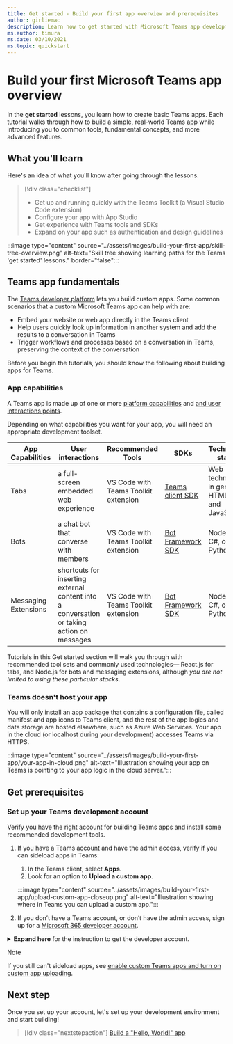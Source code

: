 ```yaml
---
title: Get started - Build your first app overview and prerequisites
author: girliemac
description: Learn how to get started with Microsoft Teams app development and set up your environment.
ms.author: timura
ms.date: 03/10/2021
ms.topic: quickstart
---
```

# Build your first Microsoft Teams app overview

In the **get started** lessons, you learn how to create basic Teams apps. Each tutorial walks through how to build a simple, real-world Teams app while introducing you to common tools, fundamental concepts, and more advanced features.

## What you'll learn

Here's an idea of what you'll know after going through the lessons.

> [!div class="checklist"]
  >
  > * Get up and running quickly with the Teams Toolkit (a Visual Studio Code extension) 
  > * Configure your app with App Studio 
  > * Get experience with Teams tools and SDKs 
  > * Expand on your app such as authentication and design guidelines 

:::image type="content" source="../assets/images/build-your-first-app/skill-tree-overview.png" alt-text="Skill tree showing learning paths for the Teams 'get started' lessons." border="false":::

## Teams app fundamentals

The [Teams developer platform](../overview.md) lets you build custom apps. Some common scenarios that a custom Microsoft Teams app can help with are: 

* Embed your website or web app directly in the Teams client 
* Help users quickly look up information in another system and add the results to a conversation in Teams 
* Trigger workflows and processes based on a conversation in Teams, preserving the context of the conversation 

Before you begin the tutorials, you should know the following about building apps for Teams.

### App capabilities

A Teams app is made up of one or more [platform capabilities](../concepts/capabilities-overview.md) and [and user interactions points](../concepts/extensibility-points.md).

Depending on what capabilities you want for your app, you will need an appropriate development toolset.  

| **App Capabilities**| **User interactions** | **Recommended Tools** | **SDKs** | **Technology stacks** |
|--------|--------|--------|--------|--------|
| Tabs | a full-screen embedded web experience  | VS Code with Teams Toolkit extension |[Teams client SDK](https://docs.microsoft.com/javascript/api/overview/msteams-client) | Web technology in general—HTML, CSS, and JavaScript |
| Bots | a chat bot that converse with members | VS Code with Teams Toolkit extension  |[Bot Framework SDK](https://dev.botframework.com/) | Node.js, C#, or Python | 
| Messaging Extensions | shortcuts for inserting external content into a conversation or taking action on messages | VS Code with Teams Toolkit extension  | [Bot Framework SDK](https://dev.botframework.com/) | Node.js, C#, or Python |

Tutorials in this Get started section will walk you through with recommended tool sets and commonly used technologies— React.js for tabs, and Node.js for bots and messaging extensions, although _you are not limited to using these particular stacks_.  

### Teams doesn't host your app

You will only install an app package that contains a configuration file, called manifest and app icons to Teams client, and the rest of the app logics and data storage are hosted elsewhere, such as Azure Web Services. Your app in the cloud (or localhost during your development) accesses Teams via HTTPS.

:::image type="content" source="../assets/images/build-your-first-app/your-app-in-cloud.png" alt-text="Illustration showing your app on Teams is pointing to your app logic in the cloud server.":::

## Get prerequisites

### Set up your Teams development account

Verify you have the right account for building Teams apps and install some recommended development tools.

1. If you have a Teams account and have the admin access, verify if you can sideload apps in Teams:
    1. In the Teams client, select **Apps**.
    1. Look for an option to **Upload a custom app**.

    :::image type="content" source="../assets/images/build-your-first-app/upload-custom-app-closeup.png" alt-text="Illustration showing where in Teams you can upload a custom app.":::
    
2. If you don’t have a Teams account, or don’t have the admin access, sign up for a [Microsoft 365 developer account](https://developer.microsoft.com/microsoft-365/dev-program).  

<!-- markdownlint-disable MD033 -->
<details>

<summary><b>Expand here</b> for the instruction to get the developer account.</summary>

You can get a free Teams test account that allows app sideloading by joining the Microsoft 365 developer program. (The registration process takes approximately two minutes.)

1. Go to the [Microsoft 365 developer program](https://developer.microsoft.com/microsoft-365/dev-program).
1. Select **Join Now** and follow the onscreen instructions.
1. When you get to the welcome screen, select **Set up E5 subscription**.
1. Set up your administrator account. Once you finish, you should see a screen like this.
:::image type="content" source="../assets/images/build-your-first-app/dev-program-subscription.png" alt-text="Example of what you see after signing up for the Microsoft 365 developer program.":::
1. Log in to Teams using the administrator account you just set up.
1. Verify if you now have the **Upload a custom app** option.

</details>

> [!Note]
> If you still can't sideload apps, see [enable custom Teams apps and turn on custom app uploading](https://docs.microsoft.com/microsoftteams/platform/concepts/build-and-test/prepare-your-o365-tenant#enable-custom-teams-apps-and-turn-on-custom-app-uploading).


## Next step
Once you set up your account, let's set up your development environment and start building!

> [!div class="nextstepaction"]
> [Build a "Hello, World!" app](../build-your-first-app/build-and-run.md)

